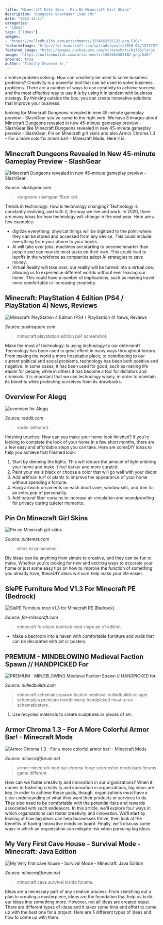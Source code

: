 ```yaml
---
title: "Minecraft Date Idea : Pin On Minecraft Girl Skins"
description: "Dungeons slashgear 15am cdt"
date: "2022-11-11"
categories:
- "ideas"
tags: ["ideas"]
images:
- "https://nulledbuilds.com/attachments/1554662585182-png.538/"
featuredImage: "http://for-minecraft.com/uploads/posts/2018-05/1527787304_slepe-furniture-4.jpg"
featured_image: "http://images.pushsquare.com/screenshots/61765/large.jpg"
image: "https://nulledbuilds.com/attachments/1554662585182-png.538/"
ShowToc: true
author: "Timothy Okuneva Sr."
---
```



creative problem solving: How can creativity be used to solve business problems?
Creativity is a powerful tool that can be used to solve business problems. There are a number of ways to use creativity to achieve success, and the most effective way to use it is by using it in tandem with business strategy. By thinking outside the box, you can create innovative solutions that improve your business.

	

		
looking for Minecraft Dungeons revealed in new 45-minute gameplay preview - SlashGear you've came to the right web. We have 8 Images about Minecraft Dungeons revealed in new 45-minute gameplay preview - SlashGear like Minecraft Dungeons revealed in new 45-minute gameplay preview - SlashGear, Pin on Minecraft girl skins and also Armor Chroma 1.3 - For a more colorful armor bar! - Minecraft Mods. Here it is:
		
    
## Minecraft Dungeons Revealed In New 45-minute Gameplay Preview - SlashGear

<img loading=lazy src="https://www.slashgear.com/wp-content/uploads/2020/03/minecraft_dungeon_main-1280x720.jpg" onerror="this.onerror=null;this.src='https://tse3.mm.bing.net/th?id=OIP.j3Rndn1BZs4Ta8BmZEYV6QHaEK&amp;pid=15.1';" alt="Minecraft Dungeons revealed in new 45-minute gameplay preview - SlashGear">

_Source: slashgear.com_

>dungeons slashgear 15am cdt. 

	

Trends in technology: How is technology changing?
Technology is constantly evolving, and with it, the way we live and work. In 2020, there are many ideas for how technology will change in the next year. Here are a few examples: 
- digitize everything: physical things will be digitized to the point where they can be stored and accessed from any device. This could include everything from your phone to your books. 
- AI will take over jobs: machines are starting to become smarter than people and can now do most tasks on their own. This could lead to layoffs in the workforce as companies adopt AI strategies to save money. 
- Virtual Reality will take over: our reality will be turned into a virtual one, allowing us to experience different worlds without ever leaving our home. This could have a number of implications, such as making travel more comfortable or increasing creativity.

    
## Minecraft: PlayStation 4 Edition (PS4 / PlayStation 4) News, Reviews

<img loading=lazy src="http://images.pushsquare.com/screenshots/61765/large.jpg" onerror="this.onerror=null;this.src='https://tse4.mm.bing.net/th?id=OIP.uMtC843RNizLZRPKh20l6gHaEK&amp;pid=15.1';" alt="Minecraft: PlayStation 4 Edition (PS4 / PlayStation 4) News, Reviews">

_Source: pushsquare.com_

>minecraft playstation edition ps4 screenshot. 

	

Make the most of technology: Is using technology to our detriment?
Technology has been used to great effect in many ways throughout history. From making the world a more hospitable place, to contributing to our current political and social problems, technology has been both positive and negative. In some cases, it has been used for good, such as making life easier for people; while in others it has become a tool for dictators and criminals. It is important that we use technology wisely, in order to maintain its benefits while protecting ourselves from its drawbacks.

    
## Overview For Alegq

<img loading=lazy src="https://i.redd.it/piuyul2yg0r41.jpg" onerror="this.onerror=null;this.src='https://tse4.mm.bing.net/th?id=OIP._8bRzxCIxFOjo-5E7FtbZQHaEK&amp;pid=15.1';" alt="overview for Alegq">

_Source: reddit.com_

>ender defeated. 

	

finishing touches: How can you make your home look finished?
If you're looking to complete the look of your home in a few short months, there are a few easy and affordable steps you can take. Here are someDIY ideas to help you achieve that finished look: 
1. Start by dimming the lights. This will reduce the amount of light entering your home and make it feel darker and more curated. 
2. Paint your walls black or choose a color that will go well with your décor. 
3. Add artificial turf or plants to improve the appearance of your home without spending a fortune. 
4. Hang artwork ornaments on each doorframe, window sills, and trim for an extra pop of personality. 
5. Add natural fiber curtains to increase air circulation and soundproofing for privacy during quieter moments.

    
## Pin On Minecraft Girl Skins

<img loading=lazy src="https://i.pinimg.com/originals/55/6e/98/556e9888ea60da2416fd3210eb11923d.png" onerror="this.onerror=null;this.src='https://tse2.mm.bing.net/th?id=OIP.pQ72IbOCxLsnIeEIlieIOAHaDt&amp;pid=15.1';" alt="Pin on Minecraft girl skins">

_Source: pinterest.com_

>skins ninja namemc. 

	

Diy ideas can be anything from simple to creative, and they can be fun to make. Whether you're looking for new and exciting ways to decorate your home or just some easy tips on how to improve the function of something you already have, theseDIY ideas will sure help make your life easier.

    
## SlePE Furniture Mod V1.3 For Minecraft PE (Bedrock)

<img loading=lazy src="http://for-minecraft.com/uploads/posts/2018-05/1527787304_slepe-furniture-4.jpg" onerror="this.onerror=null;this.src='https://tse2.mm.bing.net/th?id=OIP.pOqzWKu-04z8cxEoo3WsdwHaFN&amp;pid=15.1';" alt="SlePE Furniture mod v1.3 for Minecraft PE (Bedrock)">

_Source: for-minecraft.com_

>minecraft furniture bedrock mod slepe pe v1 edition. 

	

- Make a bedroom into a haven with comfortable furniture and walls that can be decorated with art or posters.

    
## PREMIUM - MINDBLOWING Medieval Faction Spawn // HANDPICKED For

<img loading=lazy src="https://nulledbuilds.com/attachments/1554662585182-png.538/" onerror="this.onerror=null;this.src='https://tse3.mm.bing.net/th?id=OIP.Ahj5t6ERjBtAeCh73nuFxwHaEK&amp;pid=15.1';" alt="PREMIUM - MINDBLOWING Medieval Faction Spawn // HANDPICKED for">

_Source: nulledbuilds.com_

>minecraft schematic spawn faction medieval nulledbuilds villager schematics premium mindblowing handpicked muat turun schematicstore. 

	

1. Use recycled materials to create sculptures or pieces of art.

    
## Armor Chroma 1.3 - For A More Colorful Armor Bar! - Minecraft Mods

<img loading=lazy src="https://i.imgur.com/UiMQ2SM.png" onerror="this.onerror=null;this.src='https://tse2.mm.bing.net/th?id=OIP.hT4IlwsyFEWYUAKUzW-hygHaFl&amp;pid=15.1';" alt="Armor Chroma 1.3 - For a more colorful armor bar! - Minecraft Mods">

_Source: minecraftforum.net_

>armor minecraft mod bar chroma forge screenshot mods bars forums game different. 

	

How can we foster creativity and innovation in our organizations?
When it comes to fostering creativity and innovation in organizations, big ideas are key. In order to achieve these goals, though, organizations must have a clear understanding of what they want their products or services to do. They also need to be comfortable with the potential risks and rewards associated with such endeavors.
In this article, we’ll explore four ways in which organizations can foster creativity and innovation. We’ll start by looking at how big ideas can help businesses thrive, then look at the benefits of having innovative minds on board. Finally, we’ll discuss some ways in which an organization can mitigate risk when pursuing big ideas.

    
## My Very First Cave House - Survival Mode - Minecraft: Java Edition

<img loading=lazy src="https://i.imgur.com/CNlsy.png" onerror="this.onerror=null;this.src='https://tse3.mm.bing.net/th?id=OIP.Kt6AbjFgMevvCQzrTiPXZAHaEK&amp;pid=15.1';" alt="My Very first cave house - Survival Mode - Minecraft: Java Edition">

_Source: minecraftforum.net_

>minecraft cave survival inside forums. 

	

Ideas are a necessary part of any creative process. From sketching out a plan to creating a masterpiece, ideas are the foundation that help us build our ideas into something more. However, not all ideas are created equal. There are different types of ideas and it takes some time and effort to come up with the best one for a project. Here are 5 different types of ideas and how to come up with them: 

